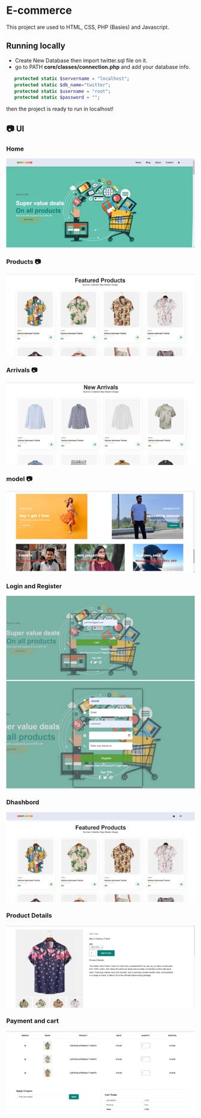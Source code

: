 # E-commerce
This project are used to HTML, CSS, PHP (Basies) and Javascript. 


## Running locally
 
 - Create New Database then import twitter.sql file on it.
 - go to PATH **core/classes/connection.php** and add your database info.

 ```php
    protected static $servername = "localhost";
    protected static $db_name="twitter";
    protected static $username = "root";
    protected static $password = "";
```
 then the project is ready to run in localhost!

## 📷 UI

### Home
![Home](screenshots/Home.jpg)

### Products 📷
![Products](screenshots/prodcut.jpg)

### Arrivals 📷
![Arrivals](screenshots/arrivals.jpg)

### model 📷
![Model](screenshots/model.jpg)

### Login and Register
![Login](screenshots/login.jpg)
![Register](screenshots/register.jpg)

### Dhashbord
![Dhashbord](screenshots/user_dhashbord.jpg)

### Product Details
![Product Details](screenshots/product_details.jpg)

### Payment and cart
![payment](screenshots/payment%20cart.jpg) 



